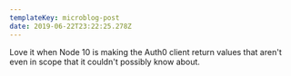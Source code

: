 ```yaml
---
templateKey: microblog-post
date: 2019-06-22T23:22:25.278Z
---
```


Love it when Node 10 is making the Auth0 client return values that aren't even in scope that it couldn't possibly know about.
